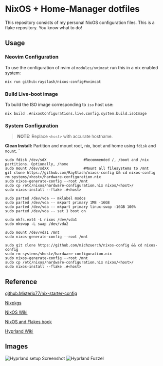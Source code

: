 # NixOS + Home-Manager dotfiles

This repository consists of my personal NixOS configuration files. This is a flake repository. You know what to do!

## Usage

### Neovim Configuration

To use the configuration of nvim at `modules/nvimcat` run this in a nix enabled system:

```shell
nix run github:rayslash/nixos-config#nvimcat
```

### Build Live-boot image

To build the ISO image corresponding to `iso` host use:

```shell
nix build .#nixosConfigurations.live.config.system.build.isoImage
```

### System Configuration

> **NOTE:** Replace `<host>` with accurate hostname.

**Clean Install:** Partition and mount root, nix, boot and home using `fdisk` and `mount`.
`
```shell
sudo fdisk /dev/sdX                 #Recommended /, /boot and /nix partitions. Optionally, /home
sudo mount /dev/sdXX                #Mount all filesystems to /mnt
git clone https://github.com/RaySlash/nixos-config && cd nixos-config
rm systems/<host>/hardware-configuration.nix
sudo nixos-generate-config --root /mnt
sudo cp /etc/nixos/hardware-configuration.nix nixos/<host>/
sudo nixos-install --flake .#<host>
```


```shell
sudo parted /dev/vda -- mklabel msdos
sudo parted /dev/vda -- mkpart primary 1MB -16GB
sudo parted /dev/vda -- mkpart primary linux-swap -16GB 100%
sudo parted /dev/vda -- set 1 boot on

sudo mkfs.ext4 -L nixos /dev/vda1
sudo mkswap -L swap /dev/vda2

sudo mount /dev/vda1 /mnt
sudo nixos-generate-config --root /mnt

sudo git clone https://github.com/michzuerch/nixos-config && cd nixos-config
sudo rm systems/<host>/hardware-configuration.nix
sudo nixos-generate-config --root /mnt
sudo cp /etc/nixos/hardware-configuration.nix nixos/<host>/
sudo nixos-install --flake .#<host>
```


## Reference

[github:Misterio77/nix-starter-config](https://github.com/Misterio77/nix-starter-configs)

[Nixpkgs](https://github.com/NixOS/nixpkgs)

[NixOS Wiki](https://nixos.wiki/)

[NixOS and Flakes book](https://nixos-and-flakes.thiscute.world/nixos-with-flakes/introduction-to-flakes)

[Hyprland Wiki](https://wiki.hyprland.org/)

## Images

![Hyprland setup Screenshot](./ss_grim.png)
![Hyprland Fuzzel](./ss_fuzzel_grim.png)
